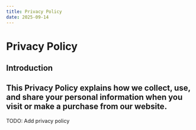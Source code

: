 ```yaml
---
title: Privacy Policy
date: 2025-09-14
---
```


# Privacy Policy

## Introduction

This Privacy Policy explains how we collect, use, and share your personal information when you visit or make a purchase from our website.
---

TODO: Add privacy policy
